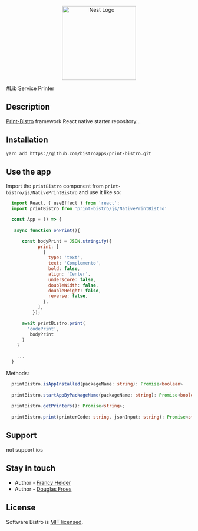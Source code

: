 <p align="center">
  <a href="http://nestjs.com/" target="blank"><img src="https://avatars.githubusercontent.com/u/66649275?s=400&u=13451b2fdf98f8283b669700e078f78ddf2c1812&v=4" width="200" alt="Nest Logo" /></a>
</p>

#Lib Service Printer

## Description

[Print-Bistro](https://github.com/bistroapps/print-bistro) framework React native starter repository...

## Installation

```bash
yarn add https://github.com/bistroapps/print-bistro.git
```

## Use the app



  Import the `printBistro` component from `print-bistro/js/NativePrintBistro` and use it like so:

  ```jsx
    import React, { useEffect } from 'react';
    import printBistro from 'print-bistro/js/NativePrintBistro'

    const App = () => {
      
     async function onPrint(){

        const bodyPrint = JSON.stringify({
              print: [
                {
                  type: 'text',
                  text: 'Complemento',
                  bold: false,
                  align: 'Center',
                  underscore: false,
                  doubleWidth: false,
                  doubleHeight: false,
                  reverse: false,
                },
              ],
            });

        await printBistro.print(
          'codePrint',
           bodyPrint
        )
      }
       
      ...
    }
  ```


  Methods:
  ```ts
    printBistro.isAppInstalled(packageName: string): Promise<boolean>
    
    printBistro.startAppByPackageName(packageName: string): Promise<boolean | boolean>;
    
    printBistro.getPrinters(): Promise<string>;
    
    printBistro.print(printerCode: string, jsonInput: string): Promise<string>;
  ```


## Support
  not support ios

## Stay in touch

 - Author - [Francy Helder](https://github.com/HelderSi)
 - Author - [Douglas Froes](https://github.com/DouglasFroes)
<!--
- Website - [https://nestjs.com](https://nestjs.com/)
- Twitter - [@nestframework](https://twitter.com/nestframework) -->

## License

Software Bistro is [MIT licensed](LICENSE).


